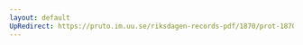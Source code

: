 ```yaml
---
layout: default
UpRedirect: https://pruto.im.uu.se/riksdagen-records-pdf/1870/prot-1870--ak--421/prot-1870--ak--421_069.pdf
---
```

